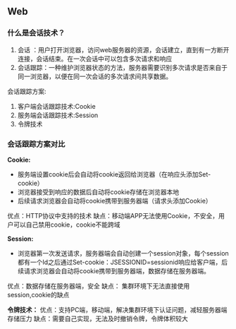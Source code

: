 ## Web
### 什么是会话技术？

1. 会话 ：用户打开浏览器，访问web服务器的资源，会话建立，直到有一方断开连接，会话结束。在一次会话中可以包含多次请求和响应
2. 会话跟踪：一种维护浏览器状态的方法，服务器需要识别多次请求是否来自于同一浏览器，以便在同一次会话的多次请求间共享数据。

会话跟踪方案:

1. 客户端会话跟踪技术:Cookie
2. 服务端会话跟踪技术:Session
3. 令牌技术

### 会话跟踪方案对比
**Cookie:**
- 服务端设置cookie后会自动将cookie返回给浏览器（在响应头添加Set-cookie）
- 浏览器接受到响应的数据后自动将cookie存储在浏览器本地
- 后续请求浏览器会自动将cookie携带到服务器端（请求头添加Cookie）

优点：HTTP协议中支持的技术
缺点：移动端APP无法使用Cookie，不安全，用户可以自己禁用cookie，cookie不能跨域

**Session:**

- 浏览器第一次发送请求，服务器端会自动创建一个session对象，每个session都有一个Id之后通过Set-cookie：JSESSIONID=sessionid响应给客户端，后续请求浏览器会自动将cookie携带到服务器端，数据存储在服务器端。

优点：数据存储在服务器端，安全
缺点： 集群环境下无法直接使用session,cookie的缺点

**令牌技术：**
优点：支持PC端，移动端，解决集群环境下认证问题，减轻服务器端存储压力
缺点：需要自己实现，无法及时撤销令牌，令牌体积较大

